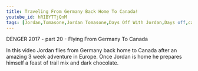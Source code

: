 ```yaml
---
title: Traveling From Germany Back Home To Canada!
youtube_id: hRIBYTTjQnM
tags: [Jordan,Tomasone,Jordan Tomasone,Days Off With Jordan,Days off,canadian vlogger,canadian travel vlogger,inspirational content,adventure lifestyle,flying home to Canada,3 week vacation in europe. Ending of an amazing 3 week vacation,how to get back to work after a vacation,DENGER 2017,Euro Trip,Canadian travels europe,Germany,Denmark,Berlin,flying to Canada from Germany,what it is like to spend 3 weeks in europe]
---
```

DENGER 2017 - part 20 - Flying From Germany To Canada

In this video Jordan flies from Germany back home to Canada after an amazing 3 week adventure in Europe. Once Jordan is home he prepares himself a feast of trail mix and dark chocolate.
